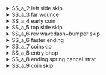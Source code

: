 
<details>
<summary>SS_a_2 left side skip</summary>

Demo into the bubble overlapping the touch switch gate to make it a bit more vertically lenient. \
If you find the bubble super hard, you can do a quick reverse super instead. \
The camera will be off, so practice the room like that a bit. \
![gif](https://github.com/kaizobuzz/gal-lery-collab-strat-doc/blob/main/levels/starry_summit/images/SS_a_02start.webp)

</details>

<details>
<summary>SS_a_3 far wounce</summary>

Neutral wounce then hold right and then release once far enough right. \
![gif](https://github.com/kaizobuzz/gal-lery-collab-strat-doc/blob/main/levels/starry_summit/images/SS_a_03wounce.webp)
</details>

<details>
<summary>SS_a_4 early coin</summary>

![gif](https://github.com/kaizobuzz/gal-lery-collab-strat-doc/blob/main/levels/starry_summit/images/SS_a_04earlycoin.webp)

</details>

<details>
<summary>SS_a_5 top side skip</summary> 
 
TODO this needs like 50 billion visual cues. \
![gif](https://github.com/kaizobuzz/gal-lery-collab-strat-doc/blob/main/levels/starry_summit/images/SS_a_05.webp)
</details>

<details>
<summary>SS_a_6 rev wavedash+bumper skip</summary>

![gif](https://github.com/kaizobuzz/gal-lery-collab-strat-doc/blob/main/levels/starry_summit/images/SS_a_06bumperbypass.webp)
</details>

<details>
<summary>SS_a_6 faster ending</summary>

Demo into the bubble to go in slightly higher, jump into the wall (to not wallboost) and then press away and then back in to make falling block fall down faster to make the spring cancel easier.\
![gif](https://github.com/kaizobuzz/gal-lery-collab-strat-doc/blob/main/levels/starry_summit/images/SS_a_06ending.webp)
</details>

<details>
<summary>SS_a_7 coinskip</summary>
Climbjump then wallboost off the wall to make it fall earlier.

![gif](https://github.com/kaizobuzz/gal-lery-collab-strat-doc/blob/main/levels/starry_summit/images/SS_a_07coinskip.webp)
</details>

<details>
<summary>SS_a_8 entry bhop</summary>

![gif](https://github.com/kaizobuzz/gal-lery-collab-strat-doc/blob/main/levels/starry_summit/images/SS_a_08entry.webp)
</details>

<details>
<summary>SS_a_8 ending spring cancel strat</summary>


![gif](https://github.com/kaizobuzz/gal-lery-collab-strat-doc/blob/main/levels/starry_summit/images/SS_a_08sprancel.webp)
</details>

<details>
<summary>SS_a_9 coin skip</summary>

![gif](https://github.com/kaizobuzz/gal-lery-collab-strat-doc/blob/main/levels/starry_summit/images/SS_a_09coinskip.webp)
</details>
